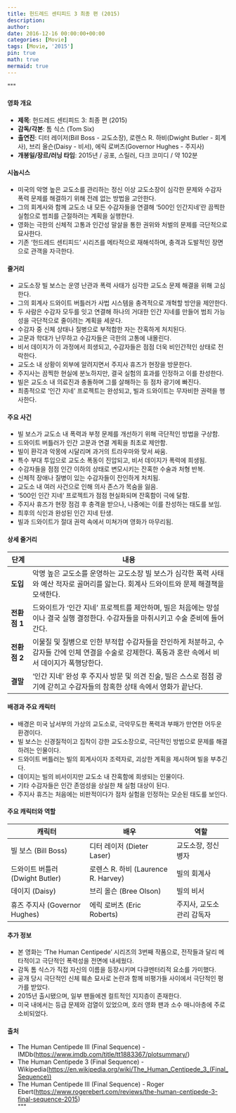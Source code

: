 ```yaml
---
title: 헌드레드 센티피드 3 최종 편 (2015)
description: 
author: 
date: 2016-12-16 00:00:00+00:00
categories: [Movie]
tags: [Movie, '2015']
pin: true
math: true
mermaid: true
---
```

"""
#### 영화 개요

- **제목**: 헌드레드 센티피드 3: 최종 편 (2015)
- **감독/각본**: 톰 식스 (Tom Six)
- **출연진**: 디터 레이저(Bill Boss - 교도소장), 로렌스 R. 하비(Dwight Butler - 회계사), 브리 올슨(Daisy - 비서), 에릭 로버츠(Governor Hughes - 주지사)
- **개봉일/장르/러닝 타임**: 2015년 / 공포, 스릴러, 다크 코미디 / 약 102분

#### 시놉시스

- 미국의 악명 높은 교도소를 관리하는 정신 이상 교도소장이 심각한 문제와 수감자 폭력 문제를 해결하기 위해 전례 없는 방법을 고안한다.  
- 그의 회계사와 함께 교도소 내 모든 수감자들을 연결해 ‘500인 인간지네’란 끔찍한 실험으로 범죄를 근절하려는 계획을 실행한다.  
- 영화는 극한의 신체적 고통과 인간성 말살을 통한 권위와 처벌의 문제를 극단적으로 묘사한다.  
- 기존 ‘헌드레드 센티피드’ 시리즈를 메타적으로 재해석하며, 충격과 도발적인 장면으로 관객을 자극한다.

#### 줄거리

- 교도소장 빌 보스는 운영 난관과 폭력 사태가 심각한 교도소 문제 해결을 위해 고심한다.  
- 그의 회계사 드와이트 버틀러가 사법 시스템을 충격적으로 개혁할 방안을 제안한다.  
- 두 사람은 수감자 모두를 잇고 연결해 하나의 거대한 인간 지네를 만들어 범죄 가능성을 극단적으로 줄이려는 계획을 세운다.  
- 수감자 중 신체 상태나 질병으로 부적합한 자는 잔혹하게 처치된다.  
- 고문과 학대가 난무하고 수감자들은 극한의 고통에 내몰린다.  
- 비서 데이지가 이 과정에서 희생되고, 수감자들은 점점 더욱 비인간적인 상태로 전락한다.  
- 교도소 내 상황이 외부에 알려지면서 주지사 휴즈가 현장을 방문한다.  
- 주지사는 끔찍한 현실에 분노하지만, 결국 실험의 효과를 인정하고 이를 찬성한다.  
- 빌은 교도소 내 의료진과 충돌하며 그를 살해하는 등 점차 광기에 빠진다.  
- 최종적으로 ‘인간 지네’ 프로젝트는 완성되고, 빌과 드와이트는 무자비한 권력을 행사한다.

#### 주요 사건

- 빌 보스가 교도소 내 폭력과 부정 문제를 개선하기 위해 극단적인 방법을 구상함.  
- 드와이트 버틀러가 인간 고문과 연결 계획을 최초로 제안함.  
- 빌이 환각과 악몽에 시달리며 과거의 트라우마와 맞서 싸움.  
- 특수 부대 투입으로 교도소 폭동이 진압되고, 비서 데이지가 폭력에 희생됨.  
- 수감자들을 점점 인간 이하의 상태로 변모시키는 잔혹한 수술과 처형 반복.  
- 신체적 장애나 질병이 있는 수감자들이 잔인하게 처치됨.  
- 교도소 내 여러 사건으로 인해 의사 존스가 목숨을 잃음.  
- ‘500인 인간 지네’ 프로젝트가 점점 현실화되며 잔혹함이 극에 달함.  
- 주지사 휴즈가 현장 점검 후 충격을 받으나, 나중에는 이를 찬성하는 태도를 보임.  
- 최후의 식인과 완성된 인간 지네 탄생.  
- 빌과 드와이트가 절대 권력 속에서 미쳐가며 영화가 마무리됨.

#### 상세 줄거리

| **단계** | **내용** |
|----------|----------|
| **도입** | 악명 높은 교도소를 운영하는 교도소장 빌 보스가 심각한 폭력 사태와 예산 적자로 골머리를 앓는다. 회계사 드와이트와 문제 해결책을 모색한다. |
| **전환점 1** | 드와이트가 ‘인간 지네’ 프로젝트를 제안하며, 빌은 처음에는 망설이나 결국 실행 결정한다. 수감자들을 마취시키고 수술 준비에 들어간다. |
| **전환점 2** | 이물질 및 질병으로 인한 부적합 수감자들을 잔인하게 처분하고, 수감자들 간에 인체 연결을 수술로 강제한다. 폭동과 혼란 속에서 비서 데이지가 폭행당한다. |
| **결말** | ‘인간 지네’ 완성 후 주지사 방문 및 의견 진술, 빌은 스스로 점점 광기에 갇히고 수감자들의 참혹한 상태 속에서 영화가 끝난다. |

#### 배경과 주요 캐릭터

- 배경은 미국 남서부의 가상의 교도소로, 극악무도한 폭력과 부패가 만연한 어두운 환경이다.  
- 빌 보스는 신경질적이고 집착이 강한 교도소장으로, 극단적인 방법으로 문제를 해결하려는 인물이다.  
- 드와이트 버틀러는 빌의 회계사이자 조력자로, 괴상한 계획을 제시하며 빌을 부추긴다.  
- 데이지는 빌의 비서이지만 교도소 내 잔혹함에 희생되는 인물이다.  
- 기타 수감자들은 인간 존엄성을 상실한 채 실험 대상이 된다.  
- 주지사 휴즈는 처음에는 비판적이다가 점차 실험을 인정하는 모순된 태도를 보인다.

#### 주요 캐릭터와 역할

| **캐릭터** | **배우** | **역할** |
|------------|----------|----------|
| 빌 보스 (Bill Boss) | 디터 레이저 (Dieter Laser) | 교도소장, 정신병자 |
| 드와이트 버틀러 (Dwight Butler) | 로렌스 R. 하비 (Laurence R. Harvey) | 빌의 회계사 |
| 데이지 (Daisy) | 브리 올슨 (Bree Olson) | 빌의 비서 |
| 휴즈 주지사 (Governor Hughes) | 에릭 로버츠 (Eric Roberts) | 주지사, 교도소 관리 감독자 |

#### 추가 정보

- 본 영화는 ‘The Human Centipede’ 시리즈의 3번째 작품으로, 전작들과 달리 메타적이고 극단적인 폭력성을 전면에 내세웠다.  
- 감독 톰 식스가 직접 자신의 이름을 등장시키며 다큐멘터리적 요소를 가미했다.  
- 공개 당시 극단적인 신체 훼손 묘사로 논란과 함께 비평가들 사이에서 극단적인 평가를 받았다.  
- 2015년 출시됐으며, 일부 팬들에겐 컬트적인 지지층이 존재한다.  
- 미국 내에서는 등급 문제와 검열이 있었으며, 호러 영화 팬과 소수 매니아층에 주로 소비되었다.

#### 출처

- The Human Centipede III (Final Sequence) - IMDb(https://www.imdb.com/title/tt1883367/plotsummary/)  
- The Human Centipede 3 (Final Sequence) - Wikipedia(https://en.wikipedia.org/wiki/The_Human_Centipede_3_(Final_Sequence))  
- The Human Centipede III (Final Sequence) - Roger Ebert(https://www.rogerebert.com/reviews/the-human-centipede-3-final-sequence-2015)  
"""
